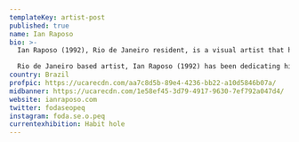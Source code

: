 ```yaml
---
templateKey: artist-post
published: true
name: Ian Raposo
bio: >-
  Ian Raposo (1992), Rio de Janeiro resident, is a visual artist that has 

  Rio de Janeiro based artist, Ian Raposo (1992) has been dedicating his energy to art since 2017.
country: Brazil
profpic: https://ucarecdn.com/aa7c8d5b-89e4-4236-bb22-a10d5846b07a/
midbanner: https://ucarecdn.com/1e58ef45-3d79-4917-9630-7ef792a047d4/
website: ianraposo.com
twitter: fodaseopeq
instagram: foda.se.o.peq
currentexhibition: Habit hole
---
```

